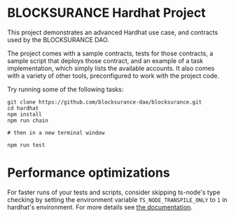 # BLOCKSURANCE Hardhat Project

This project demonstrates an advanced Hardhat use case, and contracts
used by the BLOCKSURANCE DAO.

The project comes with a sample contracts, tests for those contracts, a sample script that deploys those contract, and an example of a task implementation, which simply lists the available accounts. It also comes with a variety of other tools, preconfigured to work with the project code.

Try running some of the following tasks:

```shell
git clone https://github.com/blocksurance-dao/blocksurance.git
cd hardhat
npm install
npm run chain

# then in a new terminal window

npm run test
```

# Performance optimizations

For faster runs of your tests and scripts, consider skipping ts-node's type checking by setting the environment variable `TS_NODE_TRANSPILE_ONLY` to `1` in hardhat's environment. For more details see [the documentation](https://hardhat.org/guides/typescript.html#performance-optimizations).
